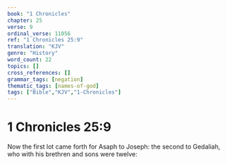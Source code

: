 ```yaml
---
book: "1 Chronicles"
chapter: 25
verse: 9
ordinal_verse: 11056
ref: "1 Chronicles 25:9"
translation: "KJV"
genre: "History"
word_count: 22
topics: []
cross_references: []
grammar_tags: [negation]
thematic_tags: [names-of-god]
tags: ["Bible","KJV","1-Chronicles"]
---
```


# 1 Chronicles 25:9

Now the first lot came forth for Asaph to Joseph: the second to Gedaliah, who with his brethren and sons were twelve:
